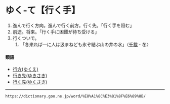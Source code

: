 # ゆく‐て【行く手】

1.  進んで行く方向。進んで行く前方。行く先。「行く手を阻む」
2.  前途。将来。「行く手に困難が待ち受ける」
3.  行くついで。    
    1.  「冬来れば―に人は汲まねども氷ぞ結ぶ山の井の水」〈[千載](https://dictionary.goo.ne.jp/word/%E5%8D%83%E8%BC%89%E5%92%8C%E6%AD%8C%E9%9B%86/#jn-126252)・冬〉
        

#### 類語

-   [行方(ゆくえ)](https://dictionary.goo.ne.jp/word/%E8%A1%8C%E6%96%B9_%28%E3%82%86%E3%81%8F%E3%81%88%29/#jn-225180)
-   [行き先(ゆきさき)](https://dictionary.goo.ne.jp/word/%E8%A1%8C%E5%85%88/#jn-225015)
-   [行く先(ゆくさき)](https://dictionary.goo.ne.jp/word/%E8%A1%8C%E3%81%8F%E5%85%88/#jn-225186)

---
`https://dictionary.goo.ne.jp/word/%E8%A1%8C%E3%81%8F%E6%89%8B/`
